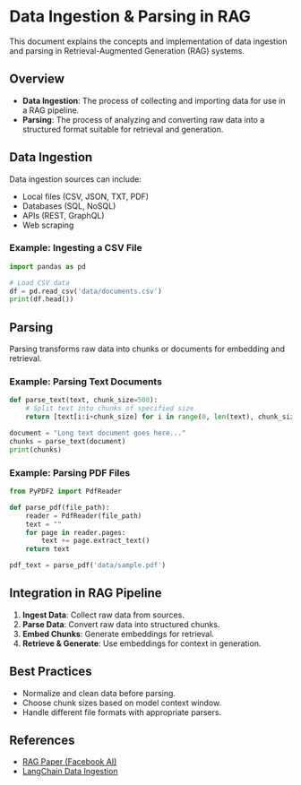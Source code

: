 # Data Ingestion & Parsing in RAG

This document explains the concepts and implementation of data ingestion and parsing in Retrieval-Augmented Generation (RAG) systems.

## Overview

- **Data Ingestion**: The process of collecting and importing data for use in a RAG pipeline.
- **Parsing**: The process of analyzing and converting raw data into a structured format suitable for retrieval and generation.

## Data Ingestion

Data ingestion sources can include:

- Local files (CSV, JSON, TXT, PDF)
- Databases (SQL, NoSQL)
- APIs (REST, GraphQL)
- Web scraping

### Example: Ingesting a CSV File

```python
import pandas as pd

# Load CSV data
df = pd.read_csv('data/documents.csv')
print(df.head())
```

## Parsing

Parsing transforms raw data into chunks or documents for embedding and retrieval.

### Example: Parsing Text Documents

```python
def parse_text(text, chunk_size=500):
    # Split text into chunks of specified size
    return [text[i:i+chunk_size] for i in range(0, len(text), chunk_size)]

document = "Long text document goes here..."
chunks = parse_text(document)
print(chunks)
```

### Example: Parsing PDF Files

```python
from PyPDF2 import PdfReader

def parse_pdf(file_path):
    reader = PdfReader(file_path)
    text = ""
    for page in reader.pages:
        text += page.extract_text()
    return text

pdf_text = parse_pdf('data/sample.pdf')
```

## Integration in RAG Pipeline

1. **Ingest Data**: Collect raw data from sources.
2. **Parse Data**: Convert raw data into structured chunks.
3. **Embed Chunks**: Generate embeddings for retrieval.
4. **Retrieve & Generate**: Use embeddings for context in generation.

## Best Practices

- Normalize and clean data before parsing.
- Choose chunk sizes based on model context window.
- Handle different file formats with appropriate parsers.

## References

- [RAG Paper (Facebook AI)](https://arxiv.org/abs/2005.11401)
- [LangChain Data Ingestion](https://python.langchain.com/docs/modules/data_connection/document_loaders/)
